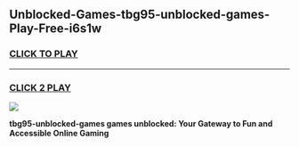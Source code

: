 
## Unblocked-Games-tbg95-unblocked-games-Play-Free-i6s1w
<h3>
<a href="https://premium76.site?title=tbg95-unblocked-games&ref=23A">CLICK TO PLAY</a></h3>
<hr>

<h3>
<a href="https://premium76.site?title=tbg95-unblocked-games&ref=23A">CLICK 2 PLAY</a>
  
</h3>

<a href="https://premium76.site?title=tbg95-unblocked-games&ref=23A"><img src="https://clearcache.store/games.png"></a>


**tbg95-unblocked-games games unblocked: Your Gateway to Fun and Accessible Online Gaming**
